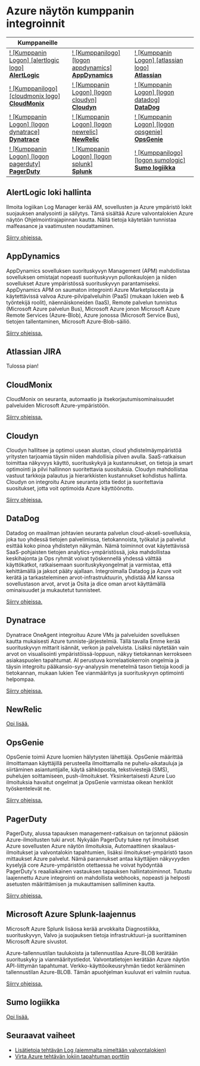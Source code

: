 <properties
    pageTitle="Azure näytön kumppanin integroinnit | Microsoft Azure"
    description="Lisätietoja Azure näytön kumppanit ja kuinka voit käyttää ohjeissa integroinnissa heidän kanssaan."
    authors="johnkemnetz"
    manager="rboucher"
    editor=""
    services="monitoring-and-diagnostics"
    documentationCenter="monitoring-and-diagnostics"/>

<tags
    ms.service="monitoring-and-diagnostics"
    ms.workload="na"
    ms.tgt_pltfrm="na"
    ms.devlang="na"
    ms.topic="article"
    ms.date="09/26/2016"
    ms.author="johnkem"/>

# <a name="azure-monitor-partner-integrations"></a>Azure näytön kumppanin integroinnit

|Kumppaneille|||
|-----------|-----------|-----------|
| [! [Kumppanin Logon] [alertlogic logo] <br/> **AlertLogic**][alertlogic-anchor] | [! [Kumppanilogo] [logon appdynamics] <br/> **AppDynamics**][appdynamics-anchor] | [! [Kumppanin Logon] [atlassian logo] <br/> **Atlassian**][atlassian-anchor] |
| [! [Kumppanilogo] [cloudmonix logo] <br/> **CloudMonix**][cloudmonix-anchor] | [! [Kumppanin Logon] [logon cloudyn] <br/> **Cloudyn**][cloudyn-anchor] | [! [Kumppanin Logon] [logon datadog] <br/> **DataDog**][datadog-anchor] |
| [! [Kumppanin Logon] [logon dynatrace] <br/> **Dynatrace**][dynatrace-anchor] | [! [Kumppanin Logon] [logon newrelic] <br/> **NewRelic**][newrelic-anchor] | [! [Kumppanin Logon] [logon opsgenie] <br/> **OpsGenie**][opsgenie-anchor] |
| [! [Kumppanin Logon] [logon pagerduty] <br/> **PagerDuty**][pagerduty-anchor] | [! [Kumppanin Logon] [logon splunk] <br/> **Splunk**][splunk-anchor] | [! [Kumppanilogo] [logon sumologic] <br/> **Sumo logiikka**][sumologic-anchor] |

## <a name="alertlogic-log-manager"></a>AlertLogic loki hallinta
Ilmoita logiikan Log Manager kerää AM, sovellusten ja Azure ympäristö lokit suojauksen analysointi ja säilytys. Tämä sisältää Azure valvontalokien Azure näytön Ohjelmointirajapinnan kautta.  Näitä tietoja käytetään tunnistaa malfeasance ja vaatimusten noudattaminen.

[Siirry ohjeissa.][alertlogic-doc]

## <a name="appdynamics"></a>AppDynamics
AppDynamics sovelluksen suorituskyvyn Management (APM) mahdollistaa sovelluksen omistajat nopeasti suorituskyvyn pullonkaulojen ja niiden sovellukset Azure ympäristössä suorituskyvyn parantamiseksi. AppDynamics APM on saumaton integrointi Azure Marketplacesta ja käytettävissä valvoa Azure-pilvipalveluihin (PaaS) (mukaan lukien web & työntekijä roolit), näennäiskoneiden (IaaS), Remote palvelun tunnistus (Microsoft Azure palvelun Bus), Microsoft Azure jonon Microsoft Azure Remote Services (Azure-Blob), Azure jonossa (Microsoft Service Bus), tietojen tallentaminen, Microsoft Azure-Blob-säiliö.

[Siirry ohjeissa.][appdynamics-doc]

## <a name="atlassian-jira"></a>Atlassian JIRA
Tulossa pian!

## <a name="cloudmonix"></a>CloudMonix
CloudMonix on seuranta, automaatio ja itsekorjautumisominaisuudet palveluiden Microsoft Azure-ympäristöön.

[Siirry ohjeissa.][cloudmonix-doc]

## <a name="cloudyn"></a>Cloudyn
Cloudyn hallitsee ja optimoi usean alustan, cloud yhdistelmäympäristöä yritysten tarjoamia täysin niiden mahdollisia pilven avulla. SaaS-ratkaisun toimittaa näkyvyys käyttö, suorituskykyä ja kustannukset, on tietoja ja smart optimointi ja pilvi hallinnon suoritettavia suosituksia. Cloudyn mahdollistaa vastuut tarkkoja palautus ja hierarkkisten kustannukset kohdistus hallinta. Cloudyn on integroitu Azure seuranta jotta tiedot ja suoritettavia suositukset, jotta voit optimoida Azure käyttöönotto.

[Siirry ohjeissa.][cloudyn-doc]

## <a name="datadog"></a>DataDog
Datadog on maailman johtavien seuranta palvelun cloud-akseli-sovelluksia, joka tuo yhdessä tietojen palvelimissa, tietokannoista, työkalut ja palvelut esittää koko pinoa yhdistetyn näkymän. Nämä toiminnot ovat käytettävissä SaaS-pohjaisten tietojen analytics-ympäristössä, joka mahdollistaa keskihajonta ja Ops ryhmät voivat työskennellä yhdessä välttää käyttökatkot, ratkaisemaan suorituskykyongelmat ja varmistaa, että kehittämällä ja jaksot pääty ajallaan. Integroimalla Datadog ja Azure voit kerätä ja tarkasteleminen arvot-infrastruktuurin, yhdistää AM kanssa sovellustason arvot, arvot ja Osita ja dice oman arvot käyttämällä ominaisuudet ja mukautetut tunnisteet.

[Siirry ohjeissa.][datadog-doc]

## <a name="dynatrace"></a>Dynatrace
Dynatrace OneAgent integroituu Azure VMs ja palveluiden sovelluksen kautta mukaisesti Azure tunniste-järjestelmiä.
Tällä tavalla Emme kerää suorituskyvyn mittarit isännät, verkon ja palveluista.
Lisäksi näytetään vain arvot on visualisointi ympäristöissä-loppuun, näkyy tietokannan kerrokseen asiakaspuolen tapahtumat.
AI perustuva korrelaatiokerroin ongelmia ja täysin integroitu pääkansio-syy-analyysin menetelmä tason tietoja koodi ja tietokannan, mukaan lukien Tee vianmääritys ja suorituskyvyn optimointi helpompaa.

[Siirry ohjeissa.][dynatrace-doc]

## <a name="newrelic"></a>NewRelic

[Opi lisää.][newrelic-doc]

## <a name="opsgenie"></a>OpsGenie
OpsGenie toimii Azure luomien hälytysten lähettäjä. OpsGenie määrittää ilmoittamaan käyttäjillä perusteella ilmoittamalla ne puhelu-aikatauluja ja siirtäminen asiantuntijalle, käytä sähköpostia, tekstiviestejä (SMS), puhelujen soittamiseen, push-ilmoitukset. Yksinkertaisesti Azure Luo ilmoituksia havaitut ongelmat ja OpsGenie varmistaa oikean henkilöt työskentelevät ne.

[Siirry ohjeissa.][opsgenie-doc]

## <a name="pagerduty"></a>PagerDuty
PagerDuty, alussa tapauksen management-ratkaisun on tarjonnut pääosin Azure-ilmoitusten tuki arvot. Nykyään PagerDuty tukee nyt ilmoitukset Azure sovellusten Azure näytön ilmoituksia, Automaattinen skaalaus-ilmoitukset ja valvontalokin tapahtumien, lisäksi ilmoitukset-ympäristö tason mittaukset Azure palvelut. Nämä parannukset antaa käyttäjien näkyvyyden kyselyjä core Azure-ympäristön otettaessa he voivat hyödyntää PagerDuty's reaaliaikainen vastauksen tapauksen hallintatoiminnot. Tutustu laajennettu Azure integrointi on mahdollista webhooks, nopeasti ja helposti asetusten määrittämisen ja mukauttamisen salliminen kautta.

[Siirry ohjeissa.][pagerduty-doc]

## <a name="splunk-add-on-for-microsoft-azure"></a>Microsoft Azure Splunk-laajennus
Microsoft Azure Splunk lisäosa kerää arvokkaita Diagnostiikka, suorituskyvyn, Valvo ja suojauksen tietoja infrastruktuuri-ja suorittaminen Microsoft Azure sivustot.

Azure-tallennustilan taulukoista ja tallennustilaa Azure-BLOB kerätään suorituskyky ja vianmääritystiedot. Valvontatietojen kerätään Azure näytön API-liittymän tapahtumat. Verkko-käyttöoikeusryhmän tiedot kerääminen tallennustilan Azure-BLOB. Tämän apuohjelman kuuluvat eri valmiin ruutua.

[Siirry ohjeissa.][splunk-doc]

## <a name="sumo-logic"></a>Sumo logiikka

[Opi lisää.][sumologic-doc]

## <a name="next-steps"></a>Seuraavat vaiheet
- [Lisätietoja tehtävän Log (aiemmalta nimeltään valvontalokien)](../resource-group-audit.md)
- [Virta Azure tehtävän lokiin tapahtuman porttiin](./monitoring-stream-activity-logs-event-hubs.md)

<!--Connectors Documentation-->
[alertlogic-anchor]: #alertlogic-log-manager "AlertLogic"
[appdynamics-anchor]: #appdynamics "AppDynamics"
[atlassian-anchor]: #atlassian-jira "Atlassian"
[cloudmonix-anchor]: #cloudmonix "CloudMonix"
[cloudyn-anchor]: #cloudyn "Cloudyn"
[datadog-anchor]: #datadog "DataDog"
[dynatrace-anchor]: #dynatrace "Dynatrace"
[newrelic-anchor]: #newrelic "NewRelic"
[opsgenie-anchor]: #opsgenie "OpsGenie"
[pagerduty-anchor]: #pagerduty "PagerDuty"
[splunk-anchor]: #splunk-add-on-for-microsoft-azure "Splunk"
[sumologic-anchor]: #sumologic "Sumo logiikka"

<!--Icon references-->
[alertlogic-logo]: ./media/partner-logos/alertlogic.png
[appdynamics-logo]: ./media/partner-logos/appdynamics.png
[atlassian-logo]: ./media/partner-logos/atlassian.png
[cloudmonix-logo]: ./media/partner-logos/cloudmonix.png
[cloudyn-logo]: ./media/partner-logos/cloudyn.png
[datadog-logo]: ./media/partner-logos/datadog.png
[dynatrace-logo]: ./media/partner-logos/dynatrace.png
[newrelic-logo]: ./media/partner-logos/newrelic.png
[opsgenie-logo]: ./media/partner-logos/opsgenie.png
[pagerduty-logo]: ./media/partner-logos/pagerduty.png
[splunk-logo]: ./media/partner-logos/splunk.png
[sumologic-logo]: ./media/partner-logos/sumologic.png

<!--Partner Documentation-->
[alertlogic-doc]: https://docs.alertlogic.com/userGuides/log-manager-collection-sources.htm "AlertLogic asiakirjat."
[appdynamics-doc]: https://docs.appdynamics.com/display/PRO42/Register+for+AppDynamics+for+Windows+Azure "AppDynamics asiakirjat."
[cloudmonix-doc]: http://cloudmonix.com/features/azure-management/ "CloudMonix esittely."
[cloudyn-doc]: https://www.cloudyn.com/azure-monitoring "Cloudyn esittely."
[datadog-doc]: http://docs.datadoghq.com/integrations/azure/ "DataDog asiakirjat."
[dynatrace-doc]: https://blog.ruxit.com/ruxit-monitoring-azure-web-apps/ "Dynatrace asiakirjat."
[newrelic-doc]: https://newrelic.com/azure "NewRelic asiakirjat."
[opsgenie-doc]: https://www.opsgenie.com/docs/integrations/azure-integration "OpsGenie asiakirjat."
[pagerduty-doc]: https://www.pagerduty.com/docs/guides/azure-integration-guide/ "PagerDuty dokumentaatio"
[splunk-doc]: https://splunkbase.splunk.com/app/3084/#/details "Splunk asiakirjat."
[sumologic-doc]: https://www.sumologic.com/azure "SumoLogic dokumentaatio"
